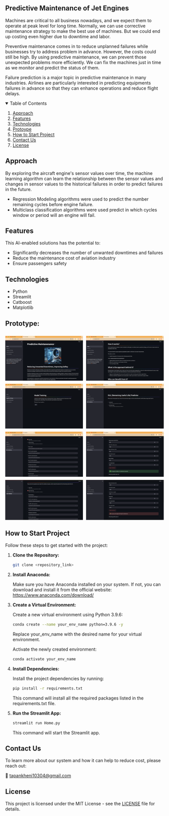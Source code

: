 ## Predictive Maintenance of Jet Engines
Machines are critical to all business nowadays, and we expect them to operate at peak level for long time. Normally, we can use corrective maintenance strategy to make the best use of machines. 
But we could end up costing even higher due to downtime and labor. 

Preventive maintenance comes in to reduce unplanned failures while businesses try to address problem in advance. However, the costs could still be high. By using predictive maintenance, we can prevent those unexpected problems more efficiently. We can fix the machines just in time as we monitor and predict the status of them.
        
Failure prediction is a major topic in predictive maintenance in many industries. Airlines are particularly interested in predicting equipments failures in advance so that they can enhance operations and reduce flight delays.

<details open="open">
  <summary>Table of Contents</summary>
  <ol>
    <li>
      <a href="#Approach">Approach</a>
    </li>
    <li>
      <a href="#Features">Features</a>
    </li>
    <li>
      <a href="#Technologies">Technologies</a>
    </li>
    <li>
      <a href="#Prototype">Protoype</a>
    </li>
    <li>
	    <a href = "#How-to-Start-Project">How to Start Project</a>
    </li>
    <li>
	    <a href = "#Contact-Us">Contact Us</a>
    </li>
    <li>
	    <a href = "#License">License</a>
    </li>
  </ol>
</details>

## Approach
By exploring the aircraft engine's sensor values over time, the machine learning algorithm can learn the relationship between the sensor values and changes in sensor values to the historical failures in order to predict failures in the future.
- Regression Modeling algorithms were used to predict the number remaining cycles before engine failure.
- Multiclass classification algorithms were used predict in which cycles window or period will an engine will fail.


## Features
This AI-enabled solutions has the potential to:
- Significantly decreases the number of unwanted downtimes and failures
- Reduce the maintenance cost of aviation industry
- Ensure passengers safety

## Technologies
- Python
- Streamlit
- Catboost
- Matplotlib

## Prototype:

<div style="display:flex; flex-wrap:wrap; gap:2%; justify-content:center;">
<img style="width:49%; margin-top:10px;" src="./assets/1.png">
<img style="width:49%; margin-top:10px;" src="./assets/2.png">
<img style="width:49%; margin-top:10px;" src="./assets/4.png">
<img style="width:49%; margin-top:10px;" src="./assets/6.png">
<img style="width:49%; margin-top:10px;" src="./assets/7.png">
<img style="width:49%; margin-top:10px;" src="./assets/8.png">
<img style="width:49%; margin-top:10px;" src="./assets/9.png">
<img style="width:49%; margin-top:10px;" src="./assets/10.png">
</div>

## How to Start Project

Follow these steps to get started with the project:

1. **Clone the Repository:**
   ```bash
   git clone <repository_link>
   ```
2. **Install Anaconda:**
   
   Make sure you have Anaconda installed on your system. If not, you can download and install it from the official website: https://www.anaconda.com/download/
   
4. **Create a Virtual Environment:**
   
   Create a new virtual environment using Python 3.9.6:

   ```bash
   conda create --name your_env_name python=3.9.6 -y
   ```
   Replace your_env_name with the desired name for your virtual environment.
   
   Activate the newly created environment:
   ```bash
   conda activate your_env_name
   ```
5. **Install Dependencies:**
   
   Install the project dependencies by running:
   ```bash
   pip install -r requirements.txt
   ```
   This command will install all the required packages listed in the requirements.txt file.

7. **Run the Streamlit App:**
   ```bash
   streamlit run Home.py
   ```
   This command will start the Streamlit app.

## Contact Us

To learn more about our system and how it can help to reduce cost, please reach out:

📧 tapankheni10304@gmail.com

## License

This project is licensed under the MIT License - see the [LICENSE](LICENSE) file for details.

